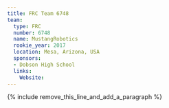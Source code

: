 ```yaml
---
title: FRC Team 6748
team:
  type: FRC
  number: 6748
  name: MustangRobotics
  rookie_year: 2017
  location: Mesa, Arizona, USA
  sponsors:
  - Dobson High School
  links:
    Website:
---
```


{% include remove_this_line_and_add_a_paragraph %}